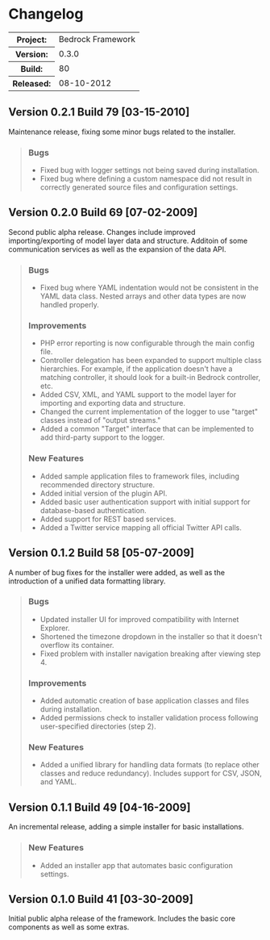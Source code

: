 # Changelog

<table>
	<tr>
		<th>Project:</th>
		<td id="meta_project">Bedrock Framework</td>
	</tr>
	<tr>
		<th>Version:</th>
		<td id="meta_version">0.3.0</td>
	</tr>
	<tr>
		<th>Build:</th>
		<td id="meta_build">80</td>
	</tr>
	<tr>
		<th>Released:</th>
		<td id="meta_released">08-10-2012</td>
	</tr>
</table>

## Version 0.2.1 Build 79 \[03-15-2010\]

Maintenance release, fixing some minor bugs related to the installer.

> ### Bugs
> * Fixed bug with logger settings not being saved during installation.
> * Fixed bug where defining a custom namespace did not result in correctly
>   generated source files and configuration settings.

## Version 0.2.0 Build 69 \[07-02-2009\]

Second public alpha release. Changes include improved importing/exporting of
model layer data and structure. Additoin of some communication services as well
as the expansion of the data API.

> ### Bugs
> * Fixed bug where YAML indentation would not be consistent in the YAML data
>   class. Nested arrays and other data types are now handled properly.
> 
> ### Improvements
> * PHP error reporting is now configurable through the main config file.
> * Controller delegation has been expanded to support multiple class
>   hierarchies. For example, if the application doesn't have a matching
>   controller, it should look for a built-in Bedrock controller, etc.
> * Added CSV, XML, and YAML support to the model layer for importing and
>   exporting data and structure.
> * Changed the current implementation of the logger to use "target" classes
>   instead of "output streams."
> * Added a common "Target" interface that can be implemented to add
>   third-party support to the logger.
> 
> ### New Features
> * Added sample application files to framework files, including recommended
>   directory structure.
> * Added initial version of the plugin API.
> * Added basic user authentication support with initial support for
>   database-based authentication.
> * Added support for REST based services.
> * Added a Twitter service mapping all official Twitter API calls.

## Version 0.1.2 Build 58 \[05-07-2009\]

A number of bug fixes for the installer were added, as well as the introduction
of a unified data formatting library.

> ### Bugs
> * Updated installer UI for improved compatibility with Internet Explorer.
> * Shortened the timezone dropdown in the installer so that it doesn't
>   overflow its container.
> * Fixed problem with installer navigation breaking after viewing step 4.
>
> ### Improvements
> * Added automatic creation of base application classes and files during
>   installation.
> * Added permissions check to installer validation process following
>   user-specified directories (step 2).
>
> ### New Features
> * Added a unified library for handling data formats (to replace other
>   classes and reduce redundancy). Includes support for CSV, JSON, and YAML.

## Version 0.1.1 Build 49 \[04-16-2009\]

An incremental release, adding a simple installer for basic installations.

> ### New Features
> * Added an installer app that automates basic configuration settings.

## Version 0.1.0 Build 41 \[03-30-2009\]

Initial public alpha release of the framework. Includes the basic core
components as well as some extras.
